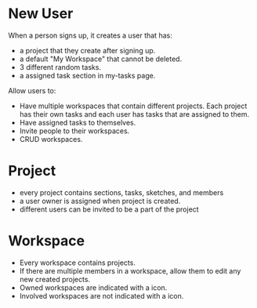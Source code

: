 # New User

When a person signs up, it creates a user that has:

- a project that they create after signing up.
- a default "My Workspace" that cannot be deleted.
- 3 different random tasks.
- a assigned task section in my-tasks page.

Allow users to:

- Have multiple workspaces that contain different projects. Each project has their own tasks and each user has tasks that are assigned to them.
- Have assigned tasks to themselves.
- Invite people to their workspaces.
- CRUD workspaces.

# Project

- every project contains sections, tasks, sketches, and members
- a user owner is assigned when project is created.
- different users can be invited to be a part of the project

# Workspace

- Every workspace contains projects.
- If there are multiple members in a workspace, allow them to edit any new created projects.
- Owned workspaces are indicated with a icon.
- Involved workspaces are not indicated with a icon.
